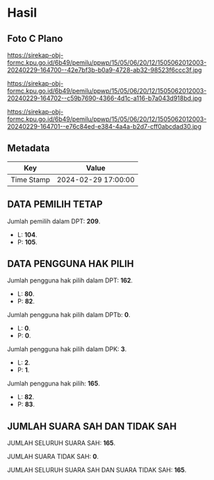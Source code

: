 # Hasil

## Foto C Plano

https://sirekap-obj-formc.kpu.go.id/6b49/pemilu/ppwp/15/05/06/20/12/1505062012003-20240229-164700--42e7bf3b-b0a9-4728-ab32-98523f6ccc3f.jpg

https://sirekap-obj-formc.kpu.go.id/6b49/pemilu/ppwp/15/05/06/20/12/1505062012003-20240229-164702--c59b7690-4366-4d1c-a116-b7a043d918bd.jpg

https://sirekap-obj-formc.kpu.go.id/6b49/pemilu/ppwp/15/05/06/20/12/1505062012003-20240229-164701--e76c84ed-e384-4a4a-b2d7-cff0abcdad30.jpg


## Metadata

| Key        | Value               |
| ---------- | ------------------- |
| Time Stamp | 2024-02-29 17:00:00 |


## DATA PEMILIH TETAP

Jumlah pemilih dalam DPT: **209**.
 * L: **104**.
 * P: **105**.

## DATA PENGGUNA HAK PILIH

Jumlah pengguna hak pilih dalam DPT: **162**.
 * L: **80**.
 * P: **82**.

Jumlah pengguna hak pilih dalam DPTb: **0**.
 * L: **0**.
 * P: **0**.

Jumlah pengguna hak pilih dalam DPK: **3**.
 * L: **2**.
 * P: **1**.

Jumlah pengguna hak pilih: **165**.
 * L: **82**.
 * P: **83**.

## JUMLAH SUARA SAH DAN TIDAK SAH

JUMLAH SELURUH SUARA SAH: **165**.

JUMLAH SUARA TIDAK SAH: **0**.

JUMLAH SELURUH SUARA SAH DAN SUARA TIDAK SAH: **165**.


